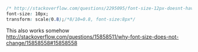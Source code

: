 ```css
/* http://stackoverflow.com/questions/2295095/font-size-12px-doesnt-have-effect-in-google-chrome/35028497#35028497 */
font-size: 10px;
transform: scale(0.8);/*8/10=0.8, font-size:8px*/
```

This also works somehow http://stackoverflow.com/questions/15858511/why-font-size-does-not-change/15858558#15858558
